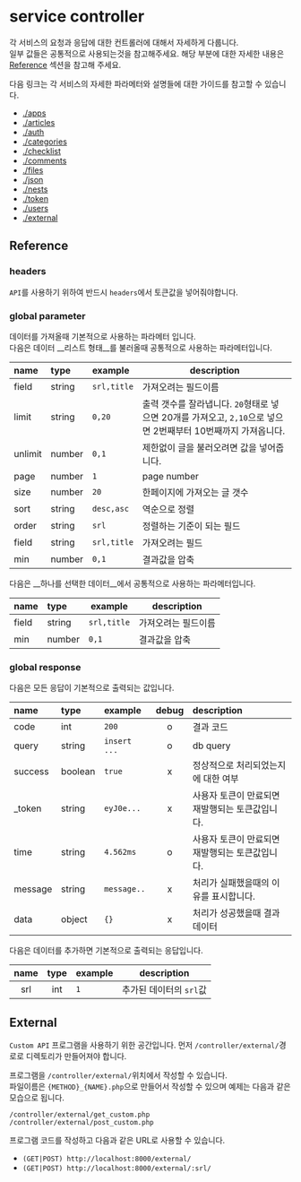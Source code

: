 # service controller

각 서비스의 요청과 응답에 대한 컨트롤러에 대해서 자세하게 다룹니다.  
일부 값들은 공통적으로 사용되는것을 참고해주세요. 해당 부분에 대한 자세한 내용은 [Reference](#reference) 섹션을 참고해 주세요.

다음 링크는 각 서비스의 자세한 파라메터와 설명들에 대한 가이드를 참고할 수 있습니다.

- [./apps](https://github.com/redgoose-dev/goose-api/tree/main/controller/apps)
- [./articles](https://github.com/redgoose-dev/goose-api/tree/main/controller/articles)
- [./auth](https://github.com/redgoose-dev/goose-api/tree/main/controller/auth)
- [./categories](https://github.com/redgoose-dev/goose-api/tree/main/controller/categories)
- [./checklist](https://github.com/redgoose-dev/goose-api/tree/main/controller/checklist)
- [./comments](https://github.com/redgoose-dev/goose-api/tree/main/controller/comments)
- [./files](https://github.com/redgoose-dev/goose-api/tree/main/controller/files)
- [./json](https://github.com/redgoose-dev/goose-api/tree/main/controller/json)
- [./nests](https://github.com/redgoose-dev/goose-api/tree/main/controller/nests)
- [./token](https://github.com/redgoose-dev/goose-api/tree/main/controller/token)
- [./users](https://github.com/redgoose-dev/goose-api/tree/main/controller/users)
- [./external](https://github.com/redgoose-dev/goose-api/tree/main/controller/README.md)


## Reference

### headers

`API`를 사용하기 위하여 반드시 `headers`에서 토큰값을 넣어줘야합니다.

### global parameter

데이터를 가져올때 기본적으로 사용하는 파라메터 입니다.  
다음은 데이터 __리스트 형태__를 불러올때 공통적으로 사용하는 파라메터입니다.

| name    | type   | example     | description                                                           |
|:--------|:-------|:------------|-----------------------------------------------------------------------|
| field   | string | `srl,title` | 가져오려는 필드이름                                                            |
| limit   | string | `0,20`      | 출력 갯수를 잘라냅니다. `20`형태로 넣으면 20개를 가져오고, `2,10`으로 넣으면 2번째부터 10번째까지 가져옵니다. |
| unlimit | number | `0,1`       | 제한없이 글을 불러오려면 값을 넣어줍니다.                                               |
| page    | number | `1`         | page number                                                           |
| size    | number | `20`        | 한페이지에 가져오는 글 갯수                                                       |
| sort    | string | `desc,asc`  | 역순으로 정렬                                                               |
| order   | string | `srl`       | 정렬하는 기준이 되는 필드                                                        |
| field   | string | `srl,title` | 가져오려는 필드                                                              |
| min     | number | `0,1`       | 결과값을 압축                                                               |

다음은 __하나를 선택한 데이터__에서 공통적으로 사용하는 파라메터입니다.

| name  | type   | example     | description |
|:------|:-------|-------------|-------------|
| field | string | `srl,title` | 가져오려는 필드이름  |
| min   | number | `0,1`       | 결과값을 압축     |

### global response

다음은 모든 응답이 기본적으로 출력되는 값입니다.

| name    | type    | example      | debug | description                |
|:--------|:--------|:-------------|:-----:|:---------------------------|
| code    | int     | `200`        |   o   | 결과 코드                      |
| query   | string  | `insert ...` |   o   | db query                   |
| success | boolean | `true`       |   x   | 정상적으로 처리되었는지에 대한 여부        |
| _token  | string  | `eyJ0e...`   |   x   | 사용자 토큰이 만료되면 재발행되는 토큰값입니다. |
| time    | string  | `4.562ms`    |   o   | 사용자 토큰이 만료되면 재발행되는 토큰값입니다. |
| message | string  | `message..`  |   x   | 처리가 실패했을때의 이유를 표시합니다.      |
| data    | object  | `{}`         |   x   | 처리가 성공했을때 결과 데이터           |

다음은 데이터를 추가하면 기본적으로 출력되는 응답입니다.

| name | type | example | description     |
|:----:|:----:|---------|-----------------|
| srl  | int  | `1`     | 추가된 데이터의 `srl`값 |



## External

`Custom API` 프로그램을 사용하기 위한 공간입니다. 먼저 `/controller/external/`경로로 디렉토리가 만들어져야 합니다.

프로그램을 `/controller/external/`위치에서 작성할 수 있습니다.  
파일이름은 `{METHOD}_{NAME}.php`으로 만들어서 작성할 수 있으며 예제는 다음과 같은 모습으로 됩니다.

```
/controller/external/get_custom.php
/controller/external/post_custom.php
```

프로그램 코드를 작성하고 다음과 같은 URL로 사용할 수 있습니다.

- `(GET|POST) http://localhost:8000/external/`
- `(GET|POST) http://localhost:8000/external/:srl/`
